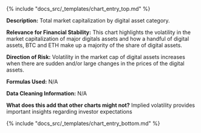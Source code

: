 {% include "docs_src/_templates/chart_entry_top.md" %}

**Description:** Total market capitalization by digital asset category. 


**Relevance for Financial Stability:** This chart highlights the volatility in the market capitalization of major digitals assets and how a handful of digital assets, BTC and ETH make up a majority of the share of digital assets. 

**Direction of Risk:** Volatility in the market cap of digital assets increases when there are sudden and/or large changes in the prices of the digital assets. 

**Formulas Used:** N/A

**Data Cleaning Information:** N/A

**What does this add that other charts might not?** Implied volatility provides important insights regarding investor expectations 



{% include "docs_src/_templates/chart_entry_bottom.md" %}